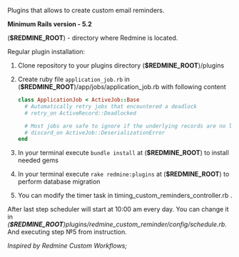 Plugins that allows to create custom email reminders.

**Minimum Rails version - 5.2**


(**$REDMINE_ROOT**) - directory where Redmine is located.

Regular plugin installation:
1) Clone repository to your plugins directory (**$REDMINE_ROOT**)/plugins
2) Create ruby file ```application_job.rb``` in (**$REDMINE_ROOT**)/app/jobs/application_job.rb with following content

    ```ruby
    class ApplicationJob < ActiveJob::Base
      # Automatically retry jobs that encountered a deadlock
      # retry_on ActiveRecord::Deadlocked
    
      # Most jobs are safe to ignore if the underlying records are no longer available
      # discard_on ActiveJob::DeserializationError
    end
    ```

3) In your terminal execute ```bundle install``` at (**$REDMINE_ROOT**) to install needed gems
4) In your terminal execute ```rake redmine:plugins``` at (**$REDMINE_ROOT**) to perform database migration
5) You can modify the timer task in timing_custom_reminders_controller.rb .

After last step scheduler will start at 10:00 am every day. You can change it in *(**$REDMINE_ROOT**)plugins/redmine_custom_reminder/config/schedule.rb*. And executing step №5 from instruction.


_Inspired by Redmine Custom Workflows;_
